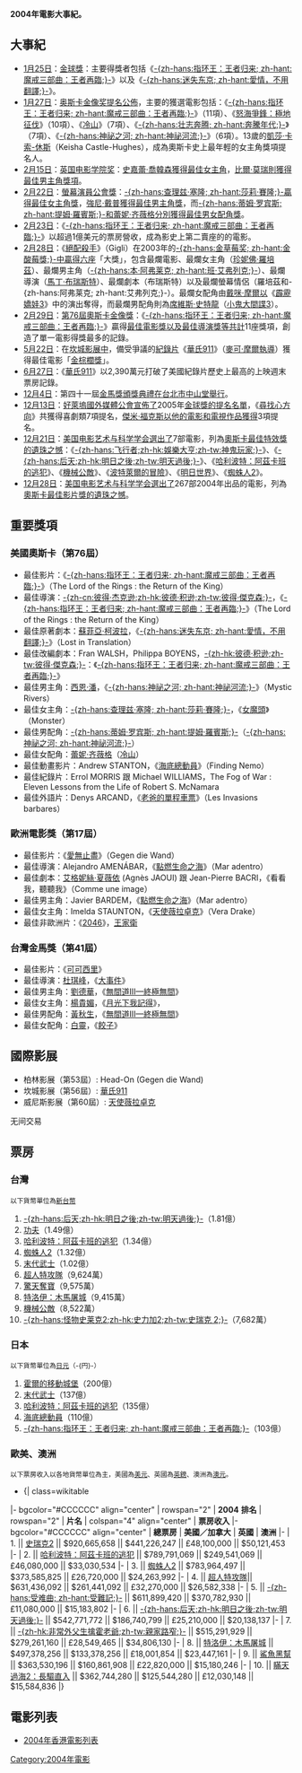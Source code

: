 **2004年電影大事紀。**

## 大事紀

  - [1月25日](../Page/1月25日.md "wikilink")：[金球獎](../Page/金球獎.md "wikilink")：主要得獎者包括《[-{zh-hans:指环王：王者归来;
    zh-hant:魔戒三部曲：王者再臨;}-](https://zh.wikipedia.org/wiki/指环王:王者归来 "wikilink")》以及《[-{zh-hans:迷失东京;
    zh-hant:愛情，不用翻譯;}-](../Page/迷失东京.md "wikilink")》。
  - [1月27日](../Page/1月27日.md "wikilink")：[奥斯卡金像奖提名公佈](../Page/奥斯卡金像奖.md "wikilink")，主要的獲選電影包括：《[-{zh-hans:指环王：王者归来;
    zh-hant:魔戒三部曲：王者再臨;}-](https://zh.wikipedia.org/wiki/指环王:王者归来 "wikilink")》（11項）、《[怒海爭鋒：極地征伐](../Page/怒海爭鋒：極地征伐.md "wikilink")》（10項）、《[冷山](../Page/冷山.md "wikilink")》（7項）、《[-{zh-hans:壮志奔腾;
    zh-hant:奔騰年代;}-](../Page/壮志奔腾.md "wikilink")》（7項）、《[-{zh-hans:神祕之河;
    zh-hant:神祕河流;}-](https://zh.wikipedia.org/wiki/神祕之河 "wikilink")》（6項）。13歲的[凱莎·卡索-休斯](https://zh.wikipedia.org/wiki/凱莎·卡索-休斯 "wikilink")（Keisha
    Castle-Hughes），成為奧斯卡史上最年輕的女主角獎項提名人。
  - [2月15日](../Page/2月15日.md "wikilink")：[英国电影学院奖](../Page/英国电影学院奖.md "wikilink")：[史嘉蕾·喬韓森獲得最佳女主角](../Page/史嘉蕾·喬韓森.md "wikilink")，[比爾·莫瑞則獲得最佳男主角獎項](../Page/比爾·莫瑞.md "wikilink")。
  - [2月22日](../Page/2月22日.md "wikilink")：[螢幕演員公會獎](https://zh.wikipedia.org/wiki/螢幕演員公會 "wikilink")：[-{zh-hans:查理兹·塞隆;
    zh-hant:莎莉·賽隆;}-贏得最佳女主角獎](../Page/查理兹·塞隆.md "wikilink")，[強尼·戴普獲得最佳男主角獎](../Page/強尼·戴普.md "wikilink")，而[-{zh-hans:蒂姆·罗宾斯;
    zh-hant:提姆·羅賓斯;}-和](../Page/蒂姆·罗宾斯.md "wikilink")[蕾妮·齐薇格分別獲得最佳男女配角獎](../Page/蕾妮·齐薇格.md "wikilink")。
  - [2月23日](../Page/2月23日.md "wikilink")：《[-{zh-hans:指环王：王者归来;
    zh-hant:魔戒三部曲：王者再臨;}-](https://zh.wikipedia.org/wiki/指环王:王者归来 "wikilink")》以超過1億美元的票房營收，成為影史上第二賣座的的電影。
  - [2月28日](../Page/2月28日.md "wikilink")：《[絕配殺手](https://zh.wikipedia.org/wiki/絕配殺手 "wikilink")》（Gigli）在2003年的[-{zh-hans:金草莓奖;
    zh-hant:金酸莓獎;}-中贏得六座](https://zh.wikipedia.org/wiki/金草莓奖 "wikilink")「大獎」，包含最爛電影、最爛女主角（[珍妮佛·羅培茲](https://zh.wikipedia.org/wiki/珍妮佛·羅培茲 "wikilink")）、最爛男主角（[-{zh-hans:本·阿弗莱克;
    zh-hant:班·艾弗列克;}-](../Page/本·阿弗莱克.md "wikilink")）、最爛導演（[馬丁·布瑞斯特](https://zh.wikipedia.org/wiki/馬丁·布瑞斯特 "wikilink")）、最爛劇本（布瑞斯特）以及最爛螢幕情侶（羅培茲和-{zh-hans:阿弗莱克;
    zh-hant:艾弗列克;}-）。最爛女配角由[戴咪·摩爾以](https://zh.wikipedia.org/wiki/戴咪·摩爾 "wikilink")《[霹靂嬌娃3](https://zh.wikipedia.org/wiki/霹靂嬌娃3 "wikilink")》中的演出奪得，而最爛男配角則為[席維斯·史特龍](../Page/席維斯·史特龍.md "wikilink")（[小鬼大間諜3](https://zh.wikipedia.org/wiki/小鬼大間諜3 "wikilink")）。
  - [2月29日](../Page/2月29日.md "wikilink")：[第76屆奧斯卡金像獎](https://zh.wikipedia.org/wiki/第76屆奧斯卡金像獎 "wikilink")：《[-{zh-hans:指环王：王者归来;
    zh-hant:魔戒三部曲：王者再臨;}-](https://zh.wikipedia.org/wiki/指环王:王者归来 "wikilink")》贏得[最佳電影獎以及](https://zh.wikipedia.org/wiki/奧斯卡最佳電影獎 "wikilink")[最佳導演獎等共計](https://zh.wikipedia.org/wiki/奧斯卡最佳導演獎 "wikilink")11座獎項，創造了單一電影得獎最多的記錄。
  - [5月22日](../Page/5月22日.md "wikilink")：在[坎城影展中](https://zh.wikipedia.org/wiki/坎城影展 "wikilink")，備受爭議的[紀錄片](../Page/紀錄片.md "wikilink")《[華氏911](../Page/華氏911.md "wikilink")》（[麥可·摩爾執導](../Page/麥可·摩爾.md "wikilink")）獲得最佳電影「[金棕櫚獎](https://zh.wikipedia.org/wiki/金棕櫚獎 "wikilink")」。
  - [6月27日](../Page/6月27日.md "wikilink")：《[華氏911](../Page/華氏911.md "wikilink")》以2,390萬元打破了美國紀錄片歷史上最高的上映週末票房記錄。
  - [12月4日](../Page/12月4日.md "wikilink")：第四十一屆[金馬獎頒獎典禮在](../Page/金馬獎.md "wikilink")[台北市](https://zh.wikipedia.org/wiki/台北市 "wikilink")[中山堂舉行](https://zh.wikipedia.org/wiki/中山堂 "wikilink")。
  - [12月13日](../Page/12月13日.md "wikilink")：[好萊塢國外媒體公會宣佈了](https://zh.wikipedia.org/wiki/好萊塢國外媒體公會 "wikilink")2005年[金球獎的提名名單](../Page/金球獎.md "wikilink")，《[尋找心方向](https://zh.wikipedia.org/wiki/尋找心方向 "wikilink")》共獲得喜劇類7項提名，[傑米·福克斯以他的電影和電視作品獲得](../Page/傑米·福克斯.md "wikilink")3項提名。
  - [12月21日](../Page/12月21日.md "wikilink")：[美国电影艺术与科学学会選出了](https://zh.wikipedia.org/wiki/美国电影艺术与科学学会 "wikilink")7部電影，列為[奧斯卡最佳特效獎的遺珠之憾](https://zh.wikipedia.org/wiki/奧斯卡最佳特效獎 "wikilink")：《[-{zh-hans:飞行者;zh-hk:娛樂大亨;zh-tw:神鬼玩家;}-](../Page/飞行者.md "wikilink")》、《[-{zh-hans:后天;zh-hk:明日之後;zh-tw:明天過後;}-](../Page/明日之後.md "wikilink")》、《[哈利波特：阿茲卡班的逃犯](https://zh.wikipedia.org/wiki/哈利·波特與阿茲卡班的囚徒 "wikilink")》、《[機械公敵](https://zh.wikipedia.org/wiki/機械公敵 "wikilink")》、《[波特萊爾的冒險](https://zh.wikipedia.org/wiki/波特萊爾的冒險 "wikilink")》、《[明日世界](../Page/明日世界.md "wikilink")》、《[蜘蛛人2](../Page/蜘蛛人2.md "wikilink")》。
  - [12月28日](../Page/12月28日.md "wikilink")：[美国电影艺术与科学学会選出了](https://zh.wikipedia.org/wiki/美国电影艺术与科学学会 "wikilink")267部2004年出品的電影，列為[奧斯卡最佳影片獎的遺珠之憾](https://zh.wikipedia.org/wiki/奧斯卡最佳影片獎 "wikilink")。

## 重要獎項

### 美國奧斯卡（第76屆）

  - 最佳影片：《[-{zh-hans:指环王：王者归来;
    zh-hant:魔戒三部曲：王者再臨;}-](https://zh.wikipedia.org/wiki/指环王:王者归来 "wikilink")》（The
    Lord of the Rings : the Return of the King）
  - 最佳導演：[-{zh-cn:彼得·杰克逊;zh-hk:彼德·积逊;zh-tw:彼得·傑克森;}-](../Page/彼得·杰克逊.md "wikilink")，《[-{zh-hans:指环王：王者归来;
    zh-hant:魔戒三部曲：王者再臨;}-](https://zh.wikipedia.org/wiki/指环王:王者归来 "wikilink")》（The
    Lord of the Rings : the Return of the King）
  - 最佳原著劇本：[蘇菲亞·柯波拉](../Page/蘇菲亞·柯波拉.md "wikilink")，《[-{zh-hans:迷失东京;
    zh-hant:愛情，不用翻譯;}-](../Page/迷失东京.md "wikilink")》（Lost in
    Translation）
  - 最佳改編劇本：Fran WALSH，Philippa
    BOYENS，[-{zh-hk:彼德·积逊;zh-tw:彼得·傑克森;}-](../Page/彼得·杰克逊.md "wikilink")：《[-{zh-hans:指环王：王者归来;
    zh-hant:魔戒三部曲：王者再臨;}-](https://zh.wikipedia.org/wiki/指环王:王者归来 "wikilink")》
  - 最佳男主角：[西恩·潘](../Page/西恩·潘.md "wikilink")，《[-{zh-hans:神祕之河;
    zh-hant:神祕河流;}-](https://zh.wikipedia.org/wiki/神祕之河 "wikilink")》（Mystic
    Rivers）
  - 最佳女主角：[-{zh-hans:查理兹·塞隆;
    zh-hant:莎莉·賽隆;}-](../Page/查理兹·塞隆.md "wikilink")，《[女魔頭](https://zh.wikipedia.org/wiki/女魔頭 "wikilink")》（Monster）
  - 最佳男配角：[-{zh-hans:蒂姆·罗宾斯;
    zh-hant:提姆·羅賓斯;}-](../Page/蒂姆·罗宾斯.md "wikilink")（[-{zh-hans:神祕之河;
    zh-hant:神祕河流;}-](https://zh.wikipedia.org/wiki/神祕之河 "wikilink")）
  - 最佳女配角：[蕾妮·齐薇格](../Page/蕾妮·齐薇格.md "wikilink")（[冷山](../Page/冷山.md "wikilink")）
  - 最佳動畫影片：Andrew
    STANTON，《[海底總動員](https://zh.wikipedia.org/wiki/海底總動員 "wikilink")》（Finding
    Nemo）
  - 最佳紀錄片：Errol MORRIS 跟 Michael WILLIAMS，The Fog of War : Eleven
    Lessons from the Life of Robert S. McNamara
  - 最佳外語片：Denys
    ARCAND，《[老爸的單程車票](https://zh.wikipedia.org/wiki/老爸的單程車票 "wikilink")》（Les
    Invasions barbares）

### 歐洲電影獎（第17屆）

  - 最佳影片：《[愛無止盡](../Page/愛無止盡.md "wikilink")》（Gegen die Wand）
  - 最佳導演：Alejandro
    AMENÁBAR，《[點燃生命之海](https://zh.wikipedia.org/wiki/點燃生命之海 "wikilink")》（Mar
    adentro）
  - 最佳劇本：[艾格妮絲·夏薇依](../Page/艾格妮絲·夏薇依.md "wikilink") (Agnès JAOUI) 跟
    Jean-Pierre BACRI，《看看我，聽聽我》（Comme une image）
  - 最佳男主角：Javier
    BARDEM，《[點燃生命之海](https://zh.wikipedia.org/wiki/點燃生命之海 "wikilink")》（Mar
    adentro）
  - 最佳女主角：Imelda STAUNTON，《[天使薇拉卓克](../Page/天使薇拉卓克.md "wikilink")》（Vera
    Drake）
  - 最佳非歐洲片：《[2046](../Page/2046_\(電影\).md "wikilink")》，[王家衛](https://zh.wikipedia.org/wiki/王家衛 "wikilink")

### 台灣金馬獎（第41屆）

  - 最佳影片：《[可可西里](../Page/可可西里.md "wikilink")》
  - 最佳導演：[杜琪峰](https://zh.wikipedia.org/wiki/杜琪峰 "wikilink")，《[大事件](../Page/大事件.md "wikilink")》
  - 最佳男主角：[劉德華](../Page/劉德華.md "wikilink")，《[無間道III—終極無間](../Page/無間道.md "wikilink")》
  - 最佳女主角：[楊貴媚](../Page/楊貴媚.md "wikilink")，《[月光下我記得](https://zh.wikipedia.org/wiki/月光下我記得 "wikilink")》，
  - 最佳男配角：[黃秋生](../Page/黃秋生.md "wikilink")，《[無間道III—終極無間](../Page/無間道.md "wikilink")》
  - 最佳女配角：[白靈](https://zh.wikipedia.org/wiki/白靈 "wikilink")，《[餃子](https://zh.wikipedia.org/wiki/餃子 "wikilink")》

## 國際影展

  - 柏林影展（第53屆）: Head-On (Gegen die Wand)
  - 坎城影展（第56屆）: [華氏911](../Page/華氏911.md "wikilink")
  - 威尼斯影展（第60屆）: [天使薇拉卓克](../Page/天使薇拉卓克.md "wikilink")

无间交易

## 票房

### 台灣

<small>以下貨幣單位為[新台幣](https://zh.wikipedia.org/wiki/新台幣 "wikilink")</small>

1.  [-{zh-hans:后天;zh-hk:明日之後;zh-tw:明天過後;}-](../Page/明日之後.md "wikilink")（1.81億）
2.  [功夫](../Page/功夫_\(电影\).md "wikilink")（1.49億）
3.  [哈利波特：阿茲卡班的逃犯](https://zh.wikipedia.org/wiki/哈利·波特與阿茲卡班的囚徒 "wikilink")（1.34億）
4.  [蜘蛛人2](../Page/蜘蛛人2.md "wikilink")（1.32億）
5.  [末代武士](https://zh.wikipedia.org/wiki/末代武士 "wikilink")（1.02億）
6.  [超人特攻隊](https://zh.wikipedia.org/wiki/超人特攻隊 "wikilink")（9,624萬）
7.  [驚天奪寶](../Page/驚天奪寶.md "wikilink")（9,575萬）
8.  [特洛伊：木馬屠城](../Page/特洛伊：木馬屠城.md "wikilink")（9,415萬）
9.  [機械公敵](https://zh.wikipedia.org/wiki/機械公敵 "wikilink")（8,522萬）
10. [-{zh-hans:怪物史莱克2;zh-hk:史力加2;zh-tw:史瑞克
    2;}-](https://zh.wikipedia.org/wiki/史瑞克_2 "wikilink")（7,682萬）

### 日本

<small>以下貨幣單位為[日元](https://zh.wikipedia.org/wiki/日元 "wikilink")（-{円}-）</small>

1.  [霍爾的移動城堡](https://zh.wikipedia.org/wiki/霍爾的移動城堡 "wikilink")（200億）
2.  [末代武士](https://zh.wikipedia.org/wiki/末代武士 "wikilink")（137億）
3.  [哈利波特：阿茲卡班的逃犯](https://zh.wikipedia.org/wiki/哈利·波特與阿茲卡班的囚徒 "wikilink")（135億）
4.  [海底總動員](https://zh.wikipedia.org/wiki/海底總動員 "wikilink")（110億）
5.  [-{zh-hans:指环王：王者归来;
    zh-hant:魔戒三部曲：王者再臨;}-](https://zh.wikipedia.org/wiki/指环王:王者归来 "wikilink")（103億）

### 歐美、澳洲

<small>以下票房收入以各地貨幣單位為主，美國為[美元](../Page/美元.md "wikilink")、英國為[英鎊](https://zh.wikipedia.org/wiki/英鎊 "wikilink")、澳洲為[澳元](https://zh.wikipedia.org/wiki/澳元 "wikilink")。</small>

  -
    {| class=wikitable

|- bgcolor="\#CCCCCC" align="center" | rowspan="2" | **2004**
**排名** | rowspan="2" | **片名** | colspan="4" align="center" | **票房收入** |-
bgcolor="\#CCCCCC" align="center" | **總票房** | **美國／加拿大** | **英國** |
**澳洲** |- | 1. || [史瑞克2](../Page/史瑞克2.md "wikilink") || $920,665,658
|| $441,226,247 || £48,100,000 || $50,121,453 |- | 2. ||
[哈利波特：阿茲卡班的逃犯](https://zh.wikipedia.org/wiki/哈利·波特與阿茲卡班的囚徒 "wikilink")
|| $789,791,069 || $249,541,069 || £46,080,000 || $33,030,534 |- | 3. ||
[蜘蛛人2](../Page/蜘蛛人2.md "wikilink") || $783,964,497 || $373,585,825 ||
£26,720,000 || $24,263,992 |- | 4. ||
[超人特攻隊](https://zh.wikipedia.org/wiki/超人特攻隊 "wikilink")||
$631,436,092 || $261,441,092 || £32,270,000 || $26,582,338 |- | 5. ||
[-{zh-hans:受难曲;
zh-hant:受難記;}-](https://zh.wikipedia.org/wiki/受難曲 "wikilink")
|| $611,899,420 || $370,782,930 || £11,080,000 || $15,183,802 |- | 6. ||
[-{zh-hans:后天;zh-hk:明日之後;zh-tw:明天過後;}-](../Page/明日之後.md "wikilink") ||
$542,771,772 || $186,740,799 || £25,210,000 || $20,138,137 |- | 7. ||
[-{zh-hk:非常外父生擒霍老爺;zh-tw:親家路窄;}-](https://zh.wikipedia.org/wiki/親家路窄 "wikilink")
|| $515,291,929 || $279,261,160 || £28,549,465 || $34,806,130 |- | 8. ||
[特洛伊：木馬屠城](../Page/特洛伊：木馬屠城.md "wikilink") || $497,378,256 ||
$133,378,256 || £18,001,854 || $23,447,161 |- | 9. ||
[鯊魚黑幫](https://zh.wikipedia.org/wiki/鯊魚黑幫 "wikilink") ||
$363,530,196 || $160,861,908 || £22,820,000 || $15,180,246 |- | 10. ||
[瞞天過海2：長驅直入](../Page/瞞天過海2：長驅直入.md "wikilink") || $362,744,280 ||
$125,544,280 || £12,030,148 || $15,584,836 |}

## 電影列表

  - [2004年香港電影列表](../Page/2004年香港電影列表.md "wikilink")

[Category:2004年電影](https://zh.wikipedia.org/wiki/Category:2004年電影 "wikilink")